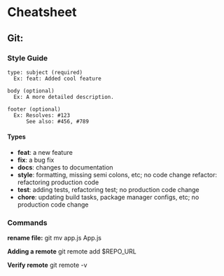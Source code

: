 # Cheatsheet

## Git:

### Style Guide

    type: subject (required)
      Ex: feat: Added cool feature

    body (optional)
      Ex: A more detailed description.

    footer (optional)
      Ex: Resolves: #123
          See also: #456, #789

#### Types

* **feat**: a new feature
* **fix**: a bug fix
* **docs**: changes to documentation
* **style**: formatting, missing semi colons, etc; no code change
refactor: refactoring production code
* **test**: adding tests, refactoring test; no production code change
* **chore**: updating build tasks, package manager configs, etc; no production code change

### Commands

**rename file:**
    git mv app.js App.js

**Adding a remote**
    git remote add $REPO_URL

**Verify remote**
    git remote -v
